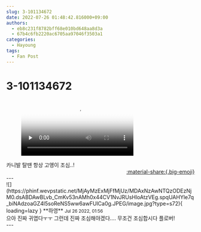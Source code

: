 ```yaml
---
slug: 3-101134672
date: 2022-07-26 01:48:42.816000+09:00
authors:
  - eb8c231f8782bff68e010bd648aa8d3a
  - 67b4c6fb2220ac6705aa97046f3503a1
categories:
  - Hayoung
tags:
  - Fan Post
---
```


# 3-101134672

<div class="post-container" markdown="1">
<div class="content-container md-sidebar__scrollwrap" markdown="1">



<figure markdown="1">
<video controls="controls" preload="none" poster="/assets/videos/weverse_1-16176-thumb.jpg">
<source src="/assets/videos/weverse_1-16176.mp4#t=1" type="video/mp4">
Your browser does not support the video tag.
</video>
</figure>
카니발 탈땐 항상 고앵이 조심..!

</div>
</div>

<div style="text-align: right;" markdown="1">
<a href="https://weverse.io/fromis9/fanpost/3-101134672" style="text-align: right;">:material-share:{.big-emoji}</a>
</div>
---

<div class="comments-container md-sidebar__scrollwrap" markdown="1">
<div class="comment" markdown="1">
<div class='id-container' markdown="1">
![](https://phinf.wevpstatic.net/MjAyMzExMjFfMjUz/MDAxNzAwNTQzODEzNjM0.dsABDAwBLvb_CmKv53nAMh0x44CV1NvJRUsHloAtzVEg.spqUAHYle7q_biNAdzoaGZ4l5soReNS5ww6awFUlCa0g.JPEG/image.jpg?type=s72){ loading=lazy }
**<span class="artist">하영</span>** <small>Jul 26 2022, 01:56</small><br>
</div>
<div class='comment-body' markdown="1">
으아 진짜 귀엽다ㅜㅜ 그런데 진짜 조심해야겠다…. 무조건 조심합시다 플로버!
</div>
</div>
</div>
---
